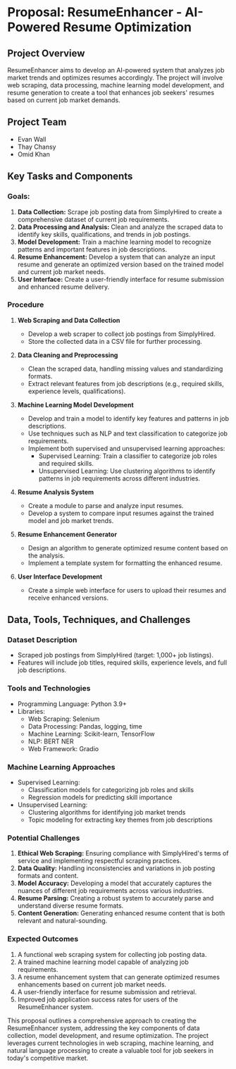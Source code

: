 # Proposal: ResumeEnhancer - AI-Powered Resume Optimization

## Project Overview

ResumeEnhancer aims to develop an AI-powered system that analyzes job market trends and optimizes resumes accordingly. The project will involve web scraping, data processing, machine learning model development, and resume generation to create a tool that enhances job seekers' resumes based on current job market demands.

## Project Team

- Evan Wall
- Thay Chansy
- Omid Khan

## Key Tasks and Components

### Goals:

1. **Data Collection:** Scrape job posting data from SimplyHired to create a comprehensive dataset of current job requirements.
2. **Data Processing and Analysis:** Clean and analyze the scraped data to identify key skills, qualifications, and trends in job postings.
3. **Model Development:** Train a machine learning model to recognize patterns and important features in job descriptions.
4. **Resume Enhancement:** Develop a system that can analyze an input resume and generate an optimized version based on the trained model and current job market needs.
5. **User Interface:** Create a user-friendly interface for resume submission and enhanced resume delivery.

### Procedure

1. **Web Scraping and Data Collection**
   - Develop a web scraper to collect job postings from SimplyHired.
   - Store the collected data in a CSV file for further processing.

2. **Data Cleaning and Preprocessing**
   - Clean the scraped data, handling missing values and standardizing formats.
   - Extract relevant features from job descriptions (e.g., required skills, experience levels, qualifications).

3. **Machine Learning Model Development**
   - Develop and train a model to identify key features and patterns in job descriptions.
   - Use techniques such as NLP and text classification to categorize job requirements.
   - Implement both supervised and unsupervised learning approaches:
     - Supervised Learning: Train a classifier to categorize job roles and required skills.
     - Unsupervised Learning: Use clustering algorithms to identify patterns in job requirements across different industries.

4. **Resume Analysis System**
   - Create a module to parse and analyze input resumes.
   - Develop a system to compare input resumes against the trained model and job market trends.

5. **Resume Enhancement Generator**
   - Design an algorithm to generate optimized resume content based on the analysis.
   - Implement a template system for formatting the enhanced resume.

6. **User Interface Development**
   - Create a simple web interface for users to upload their resumes and receive enhanced versions.

## Data, Tools, Techniques, and Challenges

### Dataset Description
- Scraped job postings from SimplyHired (target: 1,000+ job listings).
- Features will include job titles, required skills, experience levels, and full job descriptions.

### Tools and Technologies
- Programming Language: Python 3.9+
- Libraries:
  - Web Scraping: Selenium
  - Data Processing: Pandas, logging, time
  - Machine Learning: Scikit-learn, TensorFlow 
  - NLP: BERT NER 
  - Web Framework: Gradio

### Machine Learning Approaches
- Supervised Learning:
  - Classification models for categorizing job roles and skills
  - Regression models for predicting skill importance
- Unsupervised Learning:
  - Clustering algorithms for identifying job market trends
  - Topic modeling for extracting key themes from job descriptions

### Potential Challenges
1. **Ethical Web Scraping:** Ensuring compliance with SimplyHired's terms of service and implementing respectful scraping practices.
2. **Data Quality:** Handling inconsistencies and variations in job posting formats and content.
3. **Model Accuracy:** Developing a model that accurately captures the nuances of different job requirements across various industries.
4. **Resume Parsing:** Creating a robust system to accurately parse and understand diverse resume formats.
5. **Content Generation:** Generating enhanced resume content that is both relevant and natural-sounding.

### Expected Outcomes
1. A functional web scraping system for collecting job posting data.
2. A trained machine learning model capable of analyzing job requirements.
3. A resume enhancement system that can generate optimized resumes enhancements based on current job market needs.
4. A user-friendly interface for resume submission and retrieval.
5. Improved job application success rates for users of the ResumeEnhancer system.

This proposal outlines a comprehensive approach to creating the ResumeEnhancer system, addressing the key components of data collection, model development, and resume optimization. The project leverages current technologies in web scraping, machine learning, and natural language processing to create a valuable tool for job seekers in today's competitive market.
